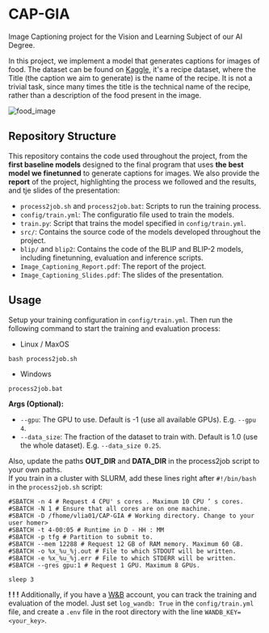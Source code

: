 # CAP-GIA
Image Captioning project for the Vision and Learning Subject of our AI Degree.

In this project, we implement a model that generates captions for images of food. The dataset can be found on [Kaggle](https://www.kaggle.com/datasets/pes12017000148/food-ingredients-and-recipe-dataset-with-images), it's a recipe dataset, where the Title (the caption we aim to generate) is the name of the recipe. It is not a trivial task, since many times the title is the technical name of the recipe, rather than a description of the food present in the image.

![food_image](https://storage.googleapis.com/kaggle-datasets-images/1169316/1958932/953e1a653494abd76045a348a7e2d9e3/dataset-cover.jpg?t=2021-02-19-12-27-08)

## Repository Structure
This repository contains the code used throughout the project, from the **first baseline models** designed to the final program that uses **the best model we finetunned** to generate captions for images. We also provide the **report** of the project, highlighting the process we followed and the results, and tje slides of the presentation:
- `process2job.sh` and `process2job.bat`: Scripts to run the training process.
- `config/train.yml`: The configuratio file used to train the models.
- `train.py`: Script that trains the model specified in `config/train.yml`.
- `src/`: Contains the source code of the models developed throughout the project.
- `blip/` and `blip2`: Contains the code of the BLIP and BLIP-2 models, including finetunning, evaluation and inference scripts.
- `Image_Captioning_Report.pdf`: The report of the project.
- `Image_Captioning_Slides.pdf`: The slides of the presentation.

## Usage
Setup your training configuration in `config/train.yml`. Then run the following command to start the training and evaluation process:

- Linux / MaxOS
```
bash process2job.sh
```
- Windows
```
process2job.bat
```

**Args (Optional):**
- `--gpu`: The GPU to use. Default is -1 (use all available GPUs). E.g. `--gpu 4`.
- `--data_size`: The fraction of the dataset to train with. Default is 1.0 (use the whole dataset). E.g. `--data_size 0.25`.

Also, update the paths **OUT_DIR** and **DATA_DIR** in the process2job script to your own paths.  
If you train in a cluster with SLURM, add these lines right after `#!/bin/bash` in the `process2job.sh` script:
```
#SBATCH -n 4 # Request 4 CPU' s cores . Maximum 10 CPU ’ s cores.
#SBATCH -N 1 # Ensure that all cores are on one machine.
#SBATCH -D /fhome/vlia01/CAP-GIA # Working directory. Change to your user homer>
#SBATCH -t 4-00:05 # Runtime in D - HH : MM
#SBATCH -p tfg # Partition to submit to.
#SBATCH --mem 12288 # Request 12 GB of RAM memory. Maximum 60 GB.
#SBATCH -o %x_%u_%j.out # File to which STDOUT will be written.
#SBATCH -e %x_%u_%j.err # File to which STDERR will be written.
#SBATCH --gres gpu:1 # Request 1 GPU. Maximum 8 GPUs.

sleep 3
```

**! ! !** Additionally, if you have a [W&B](https://wandb.ai/site) account, you can track the training and evaluation of the model. Just set `log_wandb: True` in the `config/train.yml` file, and create a `.env` file in the root directory with the line `WANDB_KEY=<your_key>`.